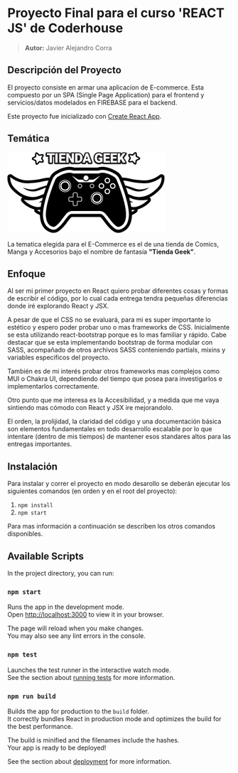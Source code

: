 # Proyecto Final para el curso 'REACT JS' de Coderhouse

> **Autor:** Javier Alejandro Corra

## Descripción del Proyecto

El proyecto consiste en armar una aplicacion de E-commerce.
Esta compuesto por un SPA (Single Page Application) para el frontend y servicios/datos modelados en FIREBASE para el backend.

Este proyecto fue inicializado con [Create React App](https://github.com/facebook/create-react-app).

## Temática

![Tienda Geek](src/assets/images/logo-tienda-geek.jpg)

La tematica elegida para el E-Commerce es el de una tienda de Comics, Manga y Accesorios bajo el nombre de fantasía **"Tienda Geek"**.

## Enfoque

Al ser mi primer proyecto en React quiero probar diferentes cosas y formas de escribir el código, por lo cual cada entrega tendra pequeñas diferencias donde iré explorando React y JSX.

A pesar de que el CSS no se evaluará, para mi es super importante lo estético y espero poder probar uno o mas frameworks de CSS. Inicialmente se esta utilizando react-bootstrap porque es lo mas familiar y rápido. Cabe destacar que se esta implementando bootstrap de forma modular con SASS, acompañado de otros archivos SASS conteniendo partials, mixins y variables especificos del proyecto.

También es de mi interés probar otros frameworks mas complejos como MUI o Chakra UI, dependiendo del tiempo que posea para investigarlos e implementarlos correctamente.

Otro punto que me interesa es la Accesibilidad, y a medida que me vaya sintiendo mas cómodo con React y JSX ire mejorandolo.

El orden, la prolijidad, la claridad del código y una documentación básica son elementos fundamentales en todo desarrollo escalable por lo que intentare (dentro de mis tiempos) de mantener esos standares altos para las entregas importantes.

## Instalación

Para instalar y correr el proyecto en modo desarollo se deberán ejecutar los siguientes comandos (en orden y en el root del proyecto):

1. `npm install`
2. `npm start`

Para mas información a continuación se describen los otros comandos disponibles.

## Available Scripts

In the project directory, you can run:

### `npm start`

Runs the app in the development mode.\
Open [http://localhost:3000](http://localhost:3000) to view it in your browser.

The page will reload when you make changes.\
You may also see any lint errors in the console.

### `npm test`

Launches the test runner in the interactive watch mode.\
See the section about [running tests](https://facebook.github.io/create-react-app/docs/running-tests) for more information.

### `npm run build`

Builds the app for production to the `build` folder.\
It correctly bundles React in production mode and optimizes the build for the best performance.

The build is minified and the filenames include the hashes.\
Your app is ready to be deployed!

See the section about [deployment](https://facebook.github.io/create-react-app/docs/deployment) for more information.
